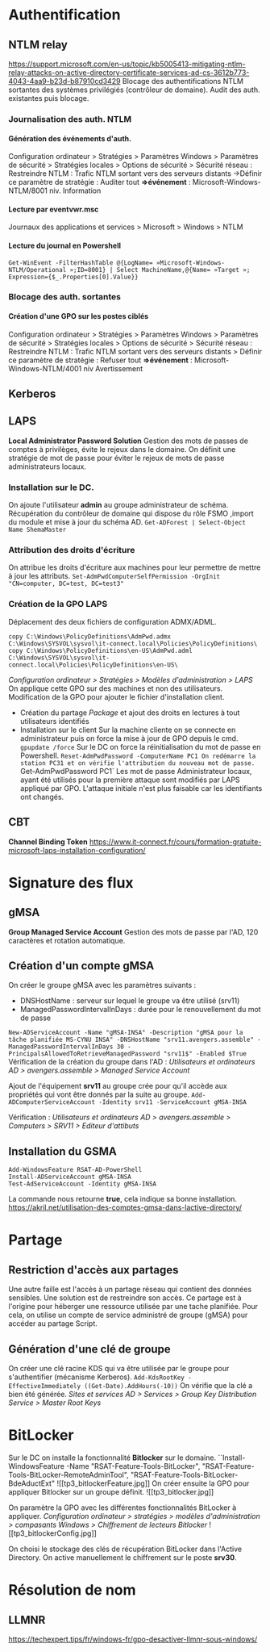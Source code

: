 # Authentification
## NTLM relay
https://support.microsoft.com/en-us/topic/kb5005413-mitigating-ntlm-relay-attacks-on-active-directory-certificate-services-ad-cs-3612b773-4043-4aa9-b23d-b87910cd3429
Blocage des authentifications NTLM sortantes des systèmes privilégiés (contrôleur de domaine).
Audit des auth. existantes puis blocage.
### Journalisation des auth. NTLM
#### Génération des événements d'auth.
Configuration ordinateur > Stratégies > Paramètres Windows > Paramètres de sécurité > Stratégies locales > Options de sécurité > Sécurité réseau : Restreindre NTLM : Trafic NTLM sortant vers des serveurs distants ->Définir ce paramètre de stratégie : Auditer tout
**=>événement** : Microsoft-Windows-NTLM/8001 niv. Information
#### Lecture par eventvwr.msc
Journaux des applications et services > Microsoft > Windows > NTLM
#### Lecture du journal en Powershell
`Get-WinEvent -FilterHashTable @{LogName= »Microsoft-Windows-NTLM/Operational »;ID=8001} | Select MachineName,@{Name= »Target »; Expression={$_.Properties[0].Value}}`
### Blocage des auth. sortantes
#### Création d'une GPO sur les postes ciblés
Configuration ordinateur > Stratégies > Paramètres Windows > Paramètres de sécurité > Stratégies locales > Options de sécurité > Sécurité réseau : Restreindre NTLM : Trafic NTLM sortant vers des serveurs distants > Définir ce paramètre de stratégie : Refuser tout
**=>événement** : Microsoft-Windows-NTLM/4001 niv Avertissement
## Kerberos 
## LAPS
**Local Administrator Password Solution**
Gestion des mots de passes de comptes à privilèges, évite le rejeux dans le domaine.
On définit une stratégie de mot de passe pour éviter le rejeux de mots de passe administrateurs locaux.
### Installation sur le DC.
On ajoute l'utilisateur **admin** au groupe administrateur de schéma.
Récupération du contrôleur de domaine qui dispose du rôle FSMO ,import du module et mise à jour du schéma AD.
`Get-ADForest | Select-Object Name ShemaMaster`
### Attribution des droits d'écriture
On attribue les droits d'écriture aux machines pour leur permettre de mettre à jour les attributs.
`Set-AdmPwdComputerSelfPermission -OrgInit "CN=computer, DC=test, DC=test3"`
### Création de la GPO LAPS
Déplacement des deux fichiers de configuration
ADMX/ADML.
```
copy C:\Windows\PolicyDefinitions\AdmPwd.admx C:\Windows\SYSVOL\sysvol\it-connect.local\Policies\PolicyDefinitions\
copy C:\Windows\PolicyDefinitions\en-US\AdmPwd.adml C:\Windows\SYSVOL\sysvol\it-connect.local\Policies\PolicyDefinitions\en-US\
```

*Configuration ordinateur > Stratégies > Modèles d'administration > LAPS*
On applique cette GPO sur des machines et non des utilisateurs.
Modification de la GPO pour ajouter le fichier d'installation client.

- Création du partage *Package* et ajout des droits en lectures à tout utilisateurs identifiés
- Installation sur le client
Sur la machine cliente on se connecte en administrateur puis on force la mise à jour de GPO depuis le cmd.
``gpupdate /force``
Sur le DC on force la réinitialisation du mot de passe en Powershell.
`Reset-AdmPwdPassword -ComputerName PC1
On redémarre la station PC31 et on vérifie l'attribution du nouveau mot de passe.
`Get-AdmPwdPassword PC1`
Les mot de passe Administrateur locaux, ayant été utilisés pour la première attaque sont modifiés par LAPS appliqué par GPO. L'attaque initiale n'est plus faisable car les identifiants ont changés.
## CBT
**Channel Binding Token**
https://www.it-connect.fr/cours/formation-gratuite-microsoft-laps-installation-configuration/
# Signature des flux
## gMSA
**Group Managed Service Account**
Gestion des mots de passe par l'AD, 120 caractères et rotation automatique.
## Création d'un compte **gMSA**
On créer le groupe gMSA avec les paramètres suivants :
- DNSHostName : serveur sur lequel le groupe va être utilisé (srv11)
- ManagedPasswordIntervalInDays : durée pour le renouvellement du mot de passe

``New-ADServiceAccount -Name "gMSA-INSA" -Description "gMSA pour la tâche planifiée MS-CYNU INSA" -DNSHostName "srv11.avengers.assemble" -ManagedPasswordIntervalInDays 30 -PrincipalsAllowedToRetrieveManagedPassword "srv11$" -Enabled $True``
Vérification de la création du groupe dans l'AD : *Utilisateurs et ordinateurs AD > avengers.assemble > Managed Service Account*

Ajout de l'équipement **srv11** au groupe crée pour qu'il accède aux propriétés qui vont être donnés par la suite au groupe.
``Add-ADComputerServiceAccount -Identity srv11 -ServiceAccount gMSA-INSA``

Vérification : *Utilisateurs et ordinateurs AD > avengers.assemble > Computers > SRV11 > Editeur d'attibuts*
## Installation du GSMA
```
Add-WindowsFeature RSAT-AD-PowerShell
Install-ADServiceAccount gMSA-INSA
Test-AdServiceAccount -Identity gMSA-INSA
```
La commande nous retourne **true**, cela indique sa bonne installation.
https://akril.net/utilisation-des-comptes-gmsa-dans-lactive-directory/
# Partage
## Restriction d'accès aux partages
Une autre faille est l'accès à un partage réseau qui contient des données sensibles. Une solution est de restreindre son accès. Ce partage est à l'origine pour héberger une ressource utilisée par une tache planifiée.
Pour cela, on utilise un compte de service administré de groupe (gMSA) pour accéder au partage Script.
## Génération d'une clé de groupe
On créer une clé racine KDS qui va être utilisée par le groupe pour s'authentifier (mécanisme Kerberos).
``Add-KdsRootKey -EffectiveImmediately ((Get-Date).AddHours(-10))``
On vérifie que la clé a bien été générée.
*Sites et services AD > Services > Group Key Distribution Service > Master Root Keys*
# BitLocker
Sur le DC on installe la fonctionnalité **Bitlocker** sur le domaine.
``Install-WindowsFeature -Name "RSAT-Feature-Tools-BitLocker", "RSAT-Feature-Tools-BitLocker-RemoteAdminTool", "RSAT-Feature-Tools-BitLocker-BdeAductExt"
![[tp3_bitlockerFeature.jpg]]
On créer ensuite la GPO pour appliquer Bitlocker sur un groupe définit.
![[tp3_bitlocker.jpg]]

On paramètre la GPO avec les différentes fonctionnalités BitLocker à appliquer.
*Configuration ordinateur > stratégies > modèles d'administration > compasants Windows > Chiffrement de lecteurs Bitlocker*
![[tp3_bitlockerConfig.jpg]]

On choisi le stockage des clés de récupération BitLocker dans l'Active Directory.
On active manuellement le chiffrement sur le poste **srv30**.
# Résolution de nom
## LLMNR
https://techexpert.tips/fr/windows-fr/gpo-desactiver-llmnr-sous-windows/